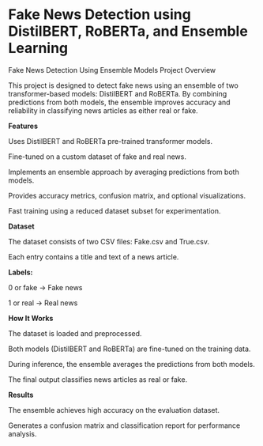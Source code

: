 # Fake News Detection using DistilBERT, RoBERTa, and Ensemble Learning

Fake News Detection Using Ensemble Models
Project Overview

This project is designed to detect fake news using an ensemble of two transformer-based models: DistilBERT and RoBERTa. By combining predictions from both models, the ensemble improves accuracy and reliability in classifying news articles as either real or fake.

**Features**

Uses DistilBERT and RoBERTa pre-trained transformer models.

Fine-tuned on a custom dataset of fake and real news.

Implements an ensemble approach by averaging predictions from both models.

Provides accuracy metrics, confusion matrix, and optional visualizations.

Fast training using a reduced dataset subset for experimentation.

**Dataset**

The dataset consists of two CSV files: Fake.csv and True.csv.

Each entry contains a title and text of a news article.

**Labels:**

0 or fake → Fake news

1 or real → Real news

**How It Works**

The dataset is loaded and preprocessed.

Both models (DistilBERT and RoBERTa) are fine-tuned on the training data.

During inference, the ensemble averages the predictions from both models.

The final output classifies news articles as real or fake.

**Results**

The ensemble achieves high accuracy on the evaluation dataset.

Generates a confusion matrix and classification report for performance analysis.
